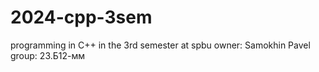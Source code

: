 # 2024-cpp-3sem
programming in C++ in the 3rd semester at spbu
owner: Samokhin Pavel
group: 23.Б12-мм
